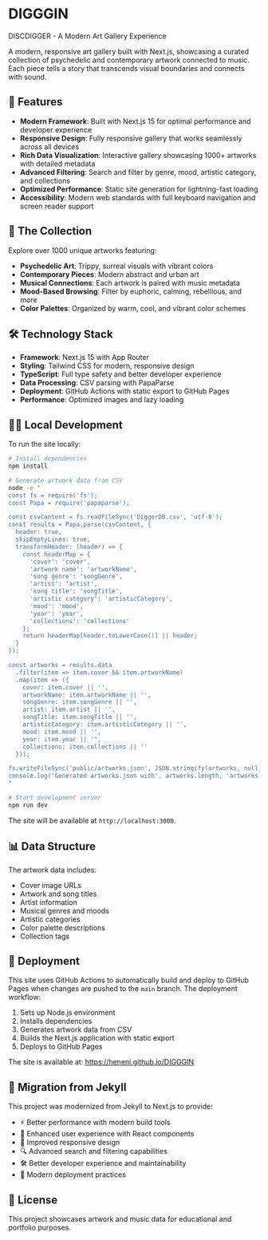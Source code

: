 # DIGGGIN
DISCDIGGER - A Modern Art Gallery Experience

A modern, responsive art gallery built with Next.js, showcasing a curated collection of psychedelic and contemporary artwork connected to music. Each piece tells a story that transcends visual boundaries and connects with sound.

## 🚀 Features

- **Modern Framework**: Built with Next.js 15 for optimal performance and developer experience
- **Responsive Design**: Fully responsive gallery that works seamlessly across all devices
- **Rich Data Visualization**: Interactive gallery showcasing 1000+ artworks with detailed metadata
- **Advanced Filtering**: Search and filter by genre, mood, artistic category, and collections
- **Optimized Performance**: Static site generation for lightning-fast loading
- **Accessibility**: Modern web standards with full keyboard navigation and screen reader support

## 🎨 The Collection

Explore over 1000 unique artworks featuring:
- **Psychedelic Art**: Trippy, surreal visuals with vibrant colors
- **Contemporary Pieces**: Modern abstract and urban art
- **Musical Connections**: Each artwork is paired with music metadata
- **Mood-Based Browsing**: Filter by euphoric, calming, rebellious, and more
- **Color Palettes**: Organized by warm, cool, and vibrant color schemes

## 🛠️ Technology Stack

- **Framework**: Next.js 15 with App Router
- **Styling**: Tailwind CSS for modern, responsive design
- **TypeScript**: Full type safety and better developer experience
- **Data Processing**: CSV parsing with PapaParse
- **Deployment**: GitHub Actions with static export to GitHub Pages
- **Performance**: Optimized images and lazy loading

## 🏃‍♂️ Local Development

To run the site locally:

```bash
# Install dependencies
npm install

# Generate artwork data from CSV
node -e "
const fs = require('fs');
const Papa = require('papaparse');

const csvContent = fs.readFileSync('DiggerDB.csv', 'utf-8');
const results = Papa.parse(csvContent, {
  header: true,
  skipEmptyLines: true,
  transformHeader: (header) => {
    const headerMap = {
      'cover': 'cover',
      'artwork name': 'artworkName',
      'song genre': 'songGenre', 
      'artist': 'artist',
      'song title': 'songTitle',
      'artistic category': 'artisticCategory',
      'mood': 'mood',
      'year': 'year',
      'collections': 'collections'
    };
    return headerMap[header.toLowerCase()] || header;
  }
});

const artworks = results.data
  .filter(item => item.cover && item.artworkName)
  .map(item => ({
    cover: item.cover || '',
    artworkName: item.artworkName || '',
    songGenre: item.songGenre || '',
    artist: item.artist || '',
    songTitle: item.songTitle || '',
    artisticCategory: item.artisticCategory || '',
    mood: item.mood || '',
    year: item.year || '',
    collections: item.collections || ''
  }));

fs.writeFileSync('public/artworks.json', JSON.stringify(artworks, null, 2));
console.log('Generated artworks.json with', artworks.length, 'artworks');
"

# Start development server
npm run dev
```

The site will be available at `http://localhost:3000`.

## 📊 Data Structure

The artwork data includes:
- Cover image URLs
- Artwork and song titles
- Artist information
- Musical genres and moods
- Artistic categories
- Color palette descriptions
- Collection tags

## 🚀 Deployment

This site uses GitHub Actions to automatically build and deploy to GitHub Pages when changes are pushed to the `main` branch. The deployment workflow:

1. Sets up Node.js environment
2. Installs dependencies
3. Generates artwork data from CSV
4. Builds the Next.js application with static export
5. Deploys to GitHub Pages

The site is available at: https://heneni.github.io/DIGGGIN

## 🔄 Migration from Jekyll

This project was modernized from Jekyll to Next.js to provide:
- ⚡ Better performance with modern build tools
- 🎨 Enhanced user experience with React components
- 📱 Improved responsive design
- 🔍 Advanced search and filtering capabilities
- 🛠️ Better developer experience and maintainability
- 🚀 Modern deployment practices

## 📝 License

This project showcases artwork and music data for educational and portfolio purposes.
